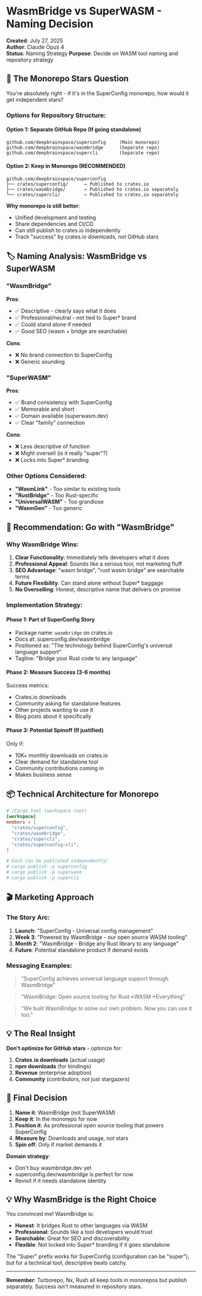 # WasmBridge vs SuperWASM - Naming Decision

**Created**: July 27, 2025\
**Author**: Claude Opus 4\
**Status**: Naming Strategy
**Purpose**: Decide on WASM tool naming and repository strategy

## 🎯 The Monorepo Stars Question

You're absolutely right - if it's in the SuperConfig monorepo, how would it get independent stars?

### Options for Repository Structure:

#### Option 1: Separate GitHub Repo (If going standalone)

```
github.com/deepbrainspace/superconfig     (Main monorepo)
github.com/deepbrainspace/wasmbridge      (Separate repo)
github.com/deepbrainspace/supercli        (Separate repo)
```

#### Option 2: Keep in Monorepo (RECOMMENDED)

```
github.com/deepbrainspace/superconfig
├── crates/superconfig/      ← Published to crates.io
├── crates/wasmbridge/       ← Published to crates.io separately
└── crates/supercli/         ← Published to crates.io separately
```

**Why monorepo is still better**:

- Unified development and testing
- Share dependencies and CI/CD
- Can still publish to crates.io independently
- Track "success" by crates.io downloads, not GitHub stars

## 🏷️ Naming Analysis: WasmBridge vs SuperWASM

### "WasmBridge"

**Pros**:

- ✅ Descriptive - clearly says what it does
- ✅ Professional/neutral - not tied to Super* brand
- ✅ Could stand alone if needed
- ✅ Good SEO (wasm + bridge are searchable)

**Cons**:

- ❌ No brand connection to SuperConfig
- ❌ Generic sounding

### "SuperWASM"

**Pros**:

- ✅ Brand consistency with SuperConfig
- ✅ Memorable and short
- ✅ Domain available (superwasm.dev)
- ✅ Clear "family" connection

**Cons**:

- ❌ Less descriptive of function
- ❌ Might oversell (is it really "super"?)
- ❌ Locks into Super* branding

### Other Options Considered:

- **"WasmLink"** - Too similar to existing tools
- **"RustBridge"** - Too Rust-specific
- **"UniversalWASM"** - Too grandiose
- **"WasmGen"** - Too generic

## 🎯 Recommendation: Go with "WasmBridge"

### Why WasmBridge Wins:

1. **Clear Functionality**: Immediately tells developers what it does
2. **Professional Appeal**: Sounds like a serious tool, not marketing fluff
3. **SEO Advantage**: "wasm bridge", "rust wasm bridge" are searchable terms
4. **Future Flexibility**: Can stand alone without Super* baggage
5. **No Overselling**: Honest, descriptive name that delivers on promise

### Implementation Strategy:

#### Phase 1: Part of SuperConfig Story

- Package name: `wasmbridge` on crates.io
- Docs at: superconfig.dev/wasmbridge
- Positioned as: "The technology behind SuperConfig's universal language support"
- Tagline: "Bridge your Rust code to any language"

#### Phase 2: Measure Success (3-6 months)

Success metrics:

- Crates.io downloads
- Community asking for standalone features
- Other projects wanting to use it
- Blog posts about it specifically

#### Phase 3: Potential Spinoff (If justified)

Only if:

- 10K+ monthly downloads on crates.io
- Clear demand for standalone tool
- Community contributions coming in
- Makes business sense

## 📦 Technical Architecture for Monorepo

```toml
# /Cargo.toml (workspace root)
[workspace]
members = [
  "crates/superconfig",
  "crates/wasmbridge",
  "crates/supercli",
  "crates/superconfig-cli",
]

# Each can be published independently:
# cargo publish -p superconfig
# cargo publish -p superwasm
# cargo publish -p supercli
```

## 🎬 Marketing Approach

### The Story Arc:

1. **Launch**: "SuperConfig - Universal config management"
2. **Week 3**: "Powered by WasmBridge - our open source WASM tooling"
3. **Month 2**: "WasmBridge - Bridge any Rust library to any language"
4. **Future**: Potential standalone product if demand exists

### Messaging Examples:

> "SuperConfig achieves universal language support through WasmBridge"

> "WasmBridge: Open source tooling for Rust→WASM→Everything"

> "We built WasmBridge to solve our own problem. Now you can use it too."

## 💡 The Real Insight

**Don't optimize for GitHub stars** - optimize for:

1. **Crates.io downloads** (actual usage)
2. **npm downloads** (for bindings)
3. **Revenue** (enterprise adoption)
4. **Community** (contributors, not just stargazers)

## 🎯 Final Decision

1. **Name it**: WasmBridge (not SuperWASM)
2. **Keep it**: In the monorepo for now
3. **Position it**: As professional open source tooling that powers SuperConfig
4. **Measure by**: Downloads and usage, not stars
5. **Spin off**: Only if market demands it

**Domain strategy**:

- Don't buy wasmbridge.dev yet
- superconfig.dev/wasmbridge is perfect for now
- Revisit if it needs standalone identity

## 💡 Why WasmBridge is the Right Choice

You convinced me! WasmBridge is:

- **Honest**: It bridges Rust to other languages via WASM
- **Professional**: Sounds like a tool developers would trust
- **Searchable**: Great for SEO and discoverability
- **Flexible**: Not locked into Super* branding if it goes standalone

The "Super" prefix works for SuperConfig (configuration can be "super"), but for a technical tool, descriptive beats catchy.

---

**Remember**: Turborepo, Nx, Rush all keep tools in monorepos but publish separately. Success isn't measured in repository stars.
